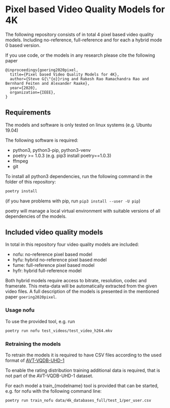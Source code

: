 # Pixel based Video Quality Models for 4K

The following repository consists of in total 4 pixel based video quality models.
Including no-reference, full-reference and for each a hybrid mode 0 based version.

If you use code, or the models in any research please cite the following paper

```
@inproceedings{goering2020pixel,
  title={Pixel based Video Quality Models for 4K},
  author={Steve G{\"{o}}ring and Rakesh Rao Ramachandra Rao and Bernhard Feiten and Alexander Raake},
  year={2020},
  organization={IEEE},
}
```

## Requirements
The models and software is only tested on linux systems (e.g. Ubuntu 19.04)

The following software is required:

* python3, python3-pip, python3-venv
* poetry >= 1.0.3 (e.g. pip3 install poetry==1.0.3)
* ffmpeg
* git

To install all python3 dependencies, run the following command in the folder of this repository:

```bash
poetry install
```
(if you have problems with pip, run `pip3 install --user -U pip`)

poetry will manage a local virtual environment with suitable versions of all dependencies of the models.

## Included video quality models
In total in this repository four video quality models are included:

* nofu: no-reference pixel based model
* hyfu: hybrid no-reference pixel based model
* fume: full-reference pixel based model
* hyfr: hybrid full-reference model

Both hybrid models require access to bitrate, resolution, codec and framerate.
This meta-data will be automatically extracted from the given video files.
A full description of the models is presented in the mentioned paper `goering2020pixel`.

### Usage nofu

To use the provided tool, e.g. run
```bash
poetry run nofu test_videos/test_video_h264.mkv
```

### Retraining the models

To retrain the models it is required to have CSV files according to the used format of [AVT-VQDB-UHD-1](https://github.com/Telecommunication-Telemedia-Assessment/AVT-VQDB-UHD-1)

To enable the rating distribution training additional data is required, that is not part of the AVT-VQDB-UHD-1 dataset.

For each model a train_{modelname} tool is provided that can be started, e.g. for nofu with the following command line:
```bash
poetry run train_nofu data/4k_databases_full/test_1/per_user.csv
```
